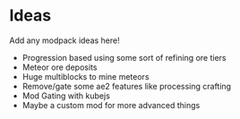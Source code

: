 # Ideas

Add any modpack ideas here!

-   Progression based using some sort of refining ore tiers
-   Meteor ore deposits
-   Huge multiblocks to mine meteors
-   Remove/gate some ae2 features like processing crafting
-   Mod Gating with kubejs
-   Maybe a custom mod for more advanced things
